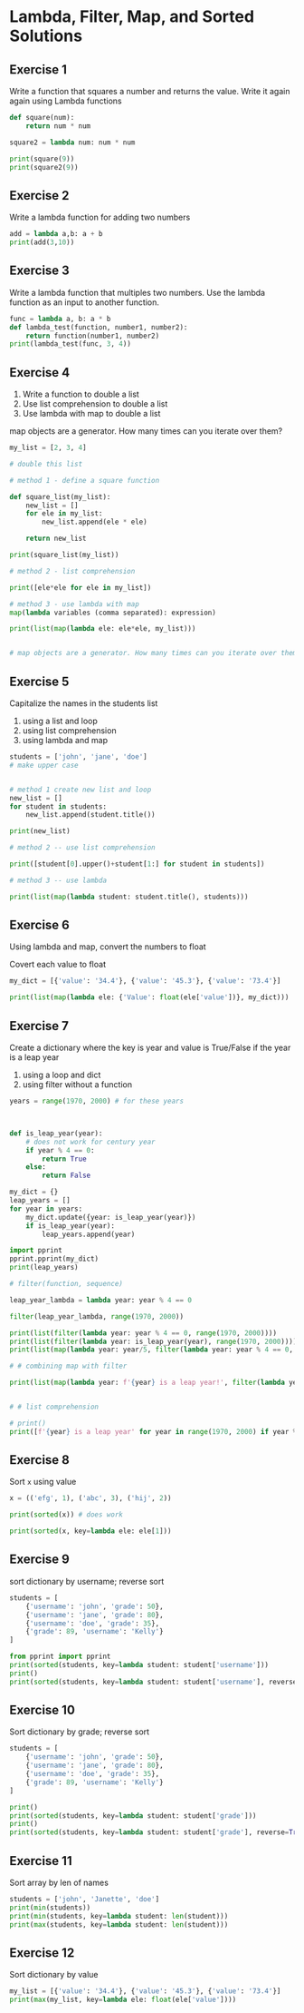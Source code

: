 # Lambda, Filter, Map, and Sorted Solutions

## Exercise 1
Write a function that squares a number and returns the value.
Write it again again using Lambda functions

```python
def square(num):
    return num * num

square2 = lambda num: num * num

print(square(9))
print(square2(9))
```

## Exercise 2
Write a lambda function for adding two numbers

```python
add = lambda a,b: a + b
print(add(3,10))
```

## Exercise 3
Write a lambda function that multiples two numbers. Use the lambda function as an input to another function. 

```python
func = lambda a, b: a * b
def lambda_test(function, number1, number2):
    return function(number1, number2)
print(lambda_test(func, 3, 4))
```

## Exercise 4
1) Write a function to double a list
2) Use list comprehension to double a list
3) Use lambda with map to double a list

map objects are a generator. How many times can you iterate over them?

```python
my_list = [2, 3, 4]

# double this list

# method 1 - define a square function

def square_list(my_list):
    new_list = []
    for ele in my_list:
        new_list.append(ele * ele)

    return new_list

print(square_list(my_list))

# method 2 - list comprehension

print([ele*ele for ele in my_list])

# method 3 - use lambda with map
map(lambda variables (comma separated): expression)

print(list(map(lambda ele: ele*ele, my_list)))


# map objects are a generator. How many times can you iterate over them?
```


## Exercise 5
Capitalize the names in the students list 
1) using a list and loop
2) using list comprehension
3) using lambda and map

```python
students = ['john', 'jane', 'doe']
# make upper case


# method 1 create new list and loop
new_list = []
for student in students:
    new_list.append(student.title())

print(new_list)

# method 2 -- use list comprehension

print([student[0].upper()+student[1:] for student in students])

# method 3 -- use lambda

print(list(map(lambda student: student.title(), students)))

```

## Exercise 6
Using lambda and map, convert the numbers to float

Covert each value to float
```python
my_dict = [{'value': '34.4'}, {'value': '45.3'}, {'value': '73.4'}]

print(list(map(lambda ele: {'Value': float(ele['value'])}, my_dict)))


```

## Exercise 7
Create a dictionary where the key is year and 
value is True/False if the year is a leap year
1) using a loop and dict
2) using filter without a function

```python
years = range(1970, 2000) # for these years



def is_leap_year(year):
    # does not work for century year
    if year % 4 == 0:
        return True
    else:
        return False

my_dict = {}
leap_years = []
for year in years:
    my_dict.update({year: is_leap_year(year)})
    if is_leap_year(year):
        leap_years.append(year)

import pprint
pprint.pprint(my_dict)
print(leap_years)

# filter(function, sequence)

leap_year_lambda = lambda year: year % 4 == 0 

filter(leap_year_lambda, range(1970, 2000))

print(list(filter(lambda year: year % 4 == 0, range(1970, 2000))))
print(list(filter(lambda year: is_leap_year(year), range(1970, 2000))))
print(list(map(lambda year: year/5, filter(lambda year: year % 4 == 0, range(1970, 2000)))))

# # combining map with filter

print(list(map(lambda year: f'{year} is a leap year!', filter(lambda year: year % 4 == 0, range(1970, 2000)) )))


# # list comprehension

# print()
print([f'{year} is a leap year' for year in range(1970, 2000) if year % 4 == 0])

```

## Exercise 8
Sort `x` using value

```python
x = (('efg', 1), ('abc', 3), ('hij', 2))

print(sorted(x)) # does work

print(sorted(x, key=lambda ele: ele[1]))


```
## Exercise 9
sort dictionary by username; reverse sort

```python
students = [
    {'username': 'john', 'grade': 50},
    {'username': 'jane', 'grade': 80},
    {'username': 'doe', 'grade': 35},
    {'grade': 89, 'username': 'Kelly'}
]

from pprint import pprint
print(sorted(students, key=lambda student: student['username']))
print()
print(sorted(students, key=lambda student: student['username'], reverse=True))

```

## Exercise 10
Sort dictionary by grade; reverse sort

```python
students = [
    {'username': 'john', 'grade': 50},
    {'username': 'jane', 'grade': 80},
    {'username': 'doe', 'grade': 35},
    {'grade': 89, 'username': 'Kelly'}
]

print()
print(sorted(students, key=lambda student: student['grade']))
print()
print(sorted(students, key=lambda student: student['grade'], reverse=True))
```

## Exercise 11
Sort array by len of names

```python
students = ['john', 'Janette', 'doe']
print(min(students))
print(min(students, key=lambda student: len(student)))
print(max(students, key=lambda student: len(student)))
```

## Exercise 12
Sort dictionary by value

```python
my_list = [{'value': '34.4'}, {'value': '45.3'}, {'value': '73.4'}]
print(max(my_list, key=lambda ele: float(ele['value'])))
```

